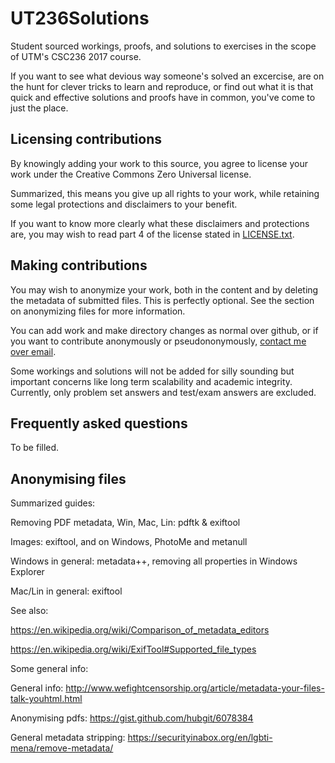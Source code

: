 # UT236Solutions
Student sourced workings, proofs, and solutions to exercises in the scope of UTM's CSC236 2017 course.

If you want to see what devious way someone's solved an excercise, are on the hunt for clever tricks to learn and reproduce, or find out what it is that quick and effective solutions and proofs have in common, you've come to just the place.


Licensing contributions
-----------------------

By knowingly adding your work to this source, you agree to license your work under the Creative Commons Zero Universal license.

Summarized, this means you give up all rights to your work, while retaining some legal protections and disclaimers to your benefit.

If you want to know more clearly what these disclaimers and protections are, you may wish to read part 4 of the license stated in [LICENSE.txt](https://github.com/W1n5tonSalmagundi/UT236Solutions/blob/master/README.md).


Making contributions
--------------------

You may wish to anonymize your work, both in the content and by deleting the metadata of submitted files. This is perfectly optional. See the section on anonymizing files for more information.

You can add work and make directory changes as normal over github, or if you want to contribute anonymously or pseudononymously, [contact me over email](mailto:faris.alsalti@mail.utoronto.ca).

Some workings and solutions will not be added for silly sounding but important concerns like long term scalability and academic integrity. Currently, only problem set answers and test/exam answers are excluded.



Frequently asked questions
--------------------------

To be filled.



Anonymising files
-----------------

Summarized guides:

Removing PDF metadata, Win, Mac, Lin:    pdftk & exiftool

Images:                                  exiftool, and on Windows, PhotoMe and metanull

Windows in general:			 metadata++, removing all properties in Windows Explorer

Mac/Lin in general:			 exiftool


See also:

https://en.wikipedia.org/wiki/Comparison_of_metadata_editors

https://en.wikipedia.org/wiki/ExifTool#Supported_file_types


Some general info:

General info:	 	    http://www.wefightcensorship.org/article/metadata-your-files-talk-youhtml.html

Anonymising pdfs:      	    https://gist.github.com/hubgit/6078384

General metadata stripping: https://securityinabox.org/en/lgbti-mena/remove-metadata/
